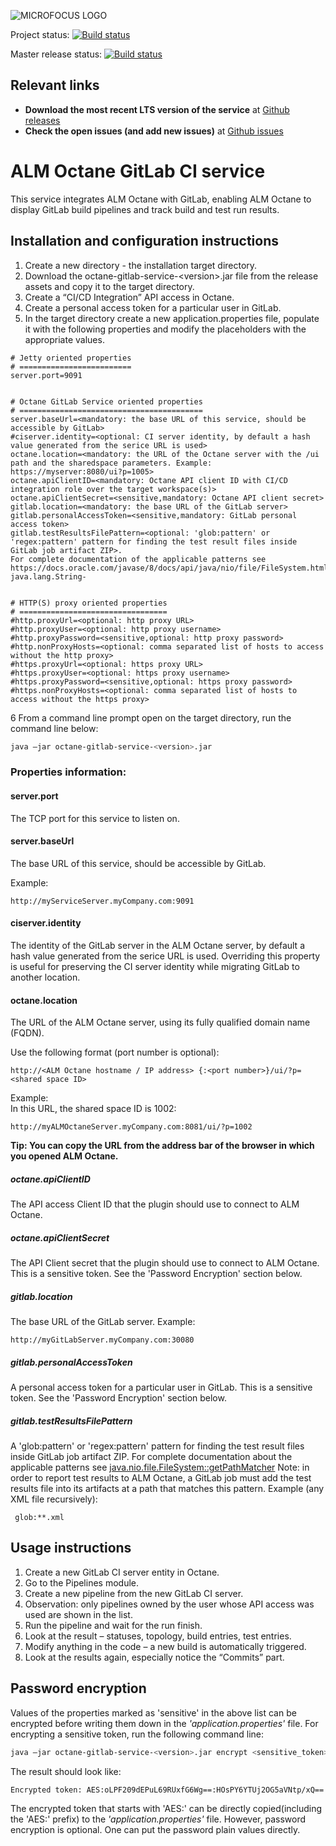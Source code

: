![MICROFOCUS LOGO](https://upload.wikimedia.org/wikipedia/commons/4/4e/MicroFocus_logo_blue.png)

Project status: [![Build status](https://ci.appveyor.com/api/projects/status/umvce8v9113dcxnt?svg=true)](https://ci.appveyor.com/project/mstekel/octane-gitlab-service/branch/master)

Master release status: [![Build status](https://ci.appveyor.com/api/projects/status/umvce8v9113dcxnt/branch/master?svg=true)](https://ci.appveyor.com/project/mstekel/octane-gitlab-service/branch/master)

## Relevant links
-	**Download the most recent LTS version of the service** at [Github releases](https://github.com/MicroFocus/octane-gitlab-service/releases)
-	**Check the open issues (and add new issues)** at [Github issues](https://github.com/MicroFocus/octane-gitlab-service/issues)


# ALM Octane GitLab CI service
This service integrates ALM Octane with GitLab, enabling ALM Octane to display GitLab build pipelines and track build and test run results.

## Installation and configuration instructions
1. Create a new directory - the installation target directory.
2. Download the octane-gitlab-service-\<version\>.jar file from the release assets and copy it to the target directory.
3. Create a “CI/CD Integration” API access in Octane.
4. Create a personal access token for a particular user in GitLab.
5. In the target directory create a new application.properties file, populate it with the following properties and modify the placeholders with the appropriate values.
```application.properties
# Jetty oriented properties
# =========================
server.port=9091


# Octane GitLab Service oriented properties
# =========================================
server.baseUrl=<mandatory: the base URL of this service, should be accessible by GitLab>
#ciserver.identity=<optional: CI server identity, by default a hash value generated from the serice URL is used>
octane.location=<mandatory: the URL of the Octane server with the /ui path and the sharedspace parameters. Example: https://myserver:8080/ui?p=1005>
octane.apiClientID=<mandatory: Octane API client ID with CI/CD integration role over the target workspace(s)>
octane.apiClientSecret=<sensitive,mandatory: Octane API client secret>
gitlab.location=<mandatory: the base URL of the GitLab server>
gitlab.personalAccessToken=<sensitive,mandatory: GitLab personal access token>
gitlab.testResultsFilePattern=<optional: 'glob:pattern' or 'regex:pattern' pattern for finding the test result files inside GitLab job artifact ZIP>.
For complete documentation of the applicable patterns see https://docs.oracle.com/javase/8/docs/api/java/nio/file/FileSystem.html#getPathMatcher-java.lang.String-


# HTTP(S) proxy oriented properties
# =================================
#http.proxyUrl=<optional: http proxy URL>
#http.proxyUser=<optional: http proxy username>
#http.proxyPassword=<sensitive,optional: http proxy password>
#http.nonProxyHosts=<optional: comma separated list of hosts to access without the http proxy>
#https.proxyUrl=<optional: https proxy URL>
#https.proxyUser=<optional: https proxy username>
#https.proxyPassword=<sensitive,optional: https proxy password>
#https.nonProxyHosts=<optional: comma separated list of hosts to access without the https proxy>
```
6	From a command line prompt open on the target directory, run the command line below:
```bash
java –jar octane-gitlab-service-<version>.jar
```

### Properties information:

#### server.port
The TCP port for this service to listen on.

#### server.baseUrl
The base URL of this service, should be accessible by GitLab.

Example:

    http://myServiceServer.myCompany.com:9091

#### ciserver.identity
The identity of the GitLab server in the ALM Octane server, by default a hash value generated from the serice URL is used.
Overriding this property is useful for preserving the CI server identity while migrating GitLab to another location.

#### octane.location
The URL of the ALM Octane server, using its fully qualified domain name (FQDN).

Use the following format (port number is optional):

    http://<ALM Octane hostname / IP address> {:<port number>}/ui/?p=<shared space ID>

Example:  
In this URL, the shared space ID is 1002:

    http://myALMOctaneServer.myCompany.com:8081/ui/?p=1002

**Tip: You can copy the URL from the address bar of the browser in which you opened ALM Octane.**

##### octane.apiClientID
The API access Client ID that the plugin should use to connect to ALM Octane.
##### octane.apiClientSecret
The API Client secret that the plugin should use to connect to ALM Octane. This is a sensitive token. See the 'Password Encryption' section below.
##### gitlab.location
The base URL of the GitLab server.
Example:

    http://myGitLabServer.myCompany.com:30080
##### gitlab.personalAccessToken
A personal access token for a particular user in GitLab. This is a sensitive token. See the 'Password Encryption' section below.
##### gitlab.testResultsFilePattern
A 'glob:pattern' or 'regex:pattern' pattern for finding the test result files inside GitLab job artifact ZIP.
For complete documentation about the applicable patterns see [java.nio.file.FileSystem::getPathMatcher](https://docs.oracle.com/javase/8/docs/api/java/nio/file/FileSystem.html#getPathMatcher-java.lang.String-)
Note: in order to report test results to ALM Octane, a GitLab job must add the test results file into its artifacts at a path that matches this pattern.
Example (any XML file recursively):

     glob:**.xml

## Usage instructions
1. Create a new GitLab CI server entity in Octane.
2. Go to the Pipelines module.
3. Create a new pipeline from the new GitLab CI server.
4. Observation: only pipelines owned by the user whose API access was used are shown in the list.
5. Run the pipeline and wait for the run finish.
6. Look at the result – statuses, topology, build entries, test entries.
7. Modify anything in the code – a new build is automatically triggered.
8. Look at the results again, especially notice the “Commits” part.

## Password encryption

Values of the properties marked as 'sensitive' in the above list can be encrypted before writing them down in the *'application.properties'* file. For encrypting a sensitive token, run the following command line:

```bash
java –jar octane-gitlab-service-<version>.jar encrypt <sensitive_token>
``` 

The result should look like:

```bash
Encrypted token: AES:oLPF209dEPuL69RUxfG6Wg==:HOsPY6YTUj2OG5aVNtp/xQ==
```

The encrypted token that starts with 'AES:' can be directly copied(including the 'AES:' prefix) to the *'application.properties'* file.
However, password encryption is optional. One can put the password plain values directly.
